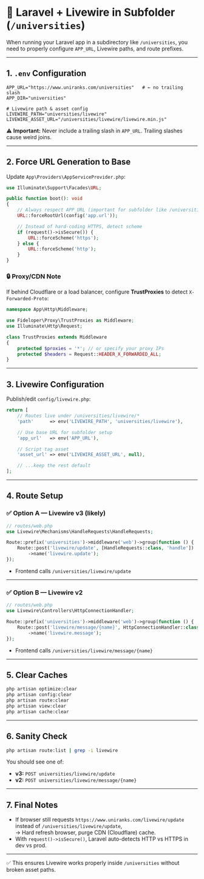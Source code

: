 # 📌 Laravel + Livewire in Subfolder (`/universities`)

When running your Laravel app in a subdirectory like `/universities`, you need to properly configure `APP_URL`, Livewire paths, and route prefixes.  

---

## 1. `.env` Configuration

```dotenv
APP_URL="https://www.uniranks.com/universities"   # ← no trailing slash
APP_DIR="universities"

# Livewire path & asset config
LIVEWIRE_PATH="universities/livewire"
LIVEWIRE_ASSET_URL="/universities/livewire/livewire.min.js"
```

⚠️ **Important:** Never include a trailing slash in `APP_URL`. Trailing slashes cause weird joins.

---

## 2. Force URL Generation to Base

Update `App\Providers\AppServiceProvider.php`:

```php
use Illuminate\Support\Facades\URL;

public function boot(): void
{
    // Always respect APP_URL (important for subfolder like /universities)
    URL::forceRootUrl(config('app.url'));

    // Instead of hard-coding HTTPS, detect scheme
    if (request()->isSecure()) {
        URL::forceScheme('https');
    } else {
        URL::forceScheme('http');
    }
}
```

### 🔒 Proxy/CDN Note
If behind Cloudflare or a load balancer, configure **TrustProxies** to detect `X-Forwarded-Proto`:

```php
namespace App\Http\Middleware;

use Fideloper\Proxy\TrustProxies as Middleware;
use Illuminate\Http\Request;

class TrustProxies extends Middleware
{
    protected $proxies = '*'; // or specify your proxy IPs
    protected $headers = Request::HEADER_X_FORWARDED_ALL;
}
```

---

## 3. Livewire Configuration

Publish/edit `config/livewire.php`:

```php
return [
    // Routes live under /universities/livewire/*
    'path'      => env('LIVEWIRE_PATH', 'universities/livewire'),

    // Use base URL for subfolder setup
    'app_url'   => env('APP_URL'),

    // Script tag asset
    'asset_url' => env('LIVEWIRE_ASSET_URL', null),

    // ...keep the rest default
];
```

---

## 4. Route Setup

### ✅ Option A — Livewire v3 (likely)

```php
// routes/web.php
use Livewire\Mechanisms\HandleRequests\HandleRequests;

Route::prefix('universities')->middleware('web')->group(function () {
    Route::post('livewire/update', [HandleRequests::class, 'handle'])
        ->name('livewire.update');
});
```

- Frontend calls `/universities/livewire/update`

---

### ✅ Option B — Livewire v2

```php
// routes/web.php
use Livewire\Controllers\HttpConnectionHandler;

Route::prefix('universities')->middleware('web')->group(function () {
    Route::post('livewire/message/{name}', HttpConnectionHandler::class)
        ->name('livewire.message');
});
```

- Frontend calls `/universities/livewire/message/{name}`

---

## 5. Clear Caches

```bash
php artisan optimize:clear
php artisan config:clear
php artisan route:clear
php artisan view:clear
php artisan cache:clear
```

---

## 6. Sanity Check

```bash
php artisan route:list | grep -i livewire
```

You should see one of:

- **v3:** `POST universities/livewire/update`
- **v2:** `POST universities/livewire/message/{name}`

---

## 7. Final Notes

- If browser still requests `https://www.uniranks.com/livewire/update` instead of `/universities/livewire/update`,  
  → Hard refresh browser, purge CDN (Cloudflare) cache.  
- With `request()->isSecure()`, Laravel auto-detects HTTP vs HTTPS in dev vs prod.  

---

✅ This ensures Livewire works properly inside `/universities` without broken asset paths.  
